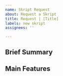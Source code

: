 ```yaml
---
name: Skript Request
about: Request a Skript
title: Request | [Title]
labels: new skript
assignees: ''

---
```


## Brief Summary

## Main Features
